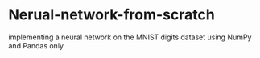 # Nerual-network-from-scratch
implementing a neural network on the MNIST digits dataset using NumPy and Pandas only
